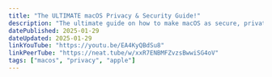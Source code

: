 ```yaml
---
title: "The ULTIMATE macOS Privacy & Security Guide!"
description: "The ultimate guide on how to make macOS as secure, private, and anonymous as possible. This video covers various aspects such as hardening macOS, security, privacy, anonymity, passwords, authentication, VPNs, biometrics, search engines, browsers, Tor, 2FA, virtual machines, Linux, communication, and more. By following these steps, you can reclaim your privacy and data today!"
datePublished: 2025-01-29
dateUpdated: 2025-01-29
linkYouTube: "https://youtu.be/EA4KyQBdSu8"
linkPeerTube: "https://neat.tube/w/xxR7ENBMFZvzsBwwiSG4oV"
tags: ["macos", "privacy", "apple"]
---
```

